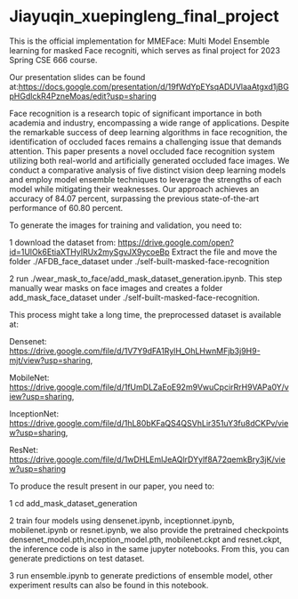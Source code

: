 # Jiayuqin_xuepingleng_final_project
This is the official implementation for MMEFace: Multi Model Ensemble learning for masked Face recogniti, which serves as final project for 2023 Spring CSE 666 course.

Our presentation slides can be found at:https://docs.google.com/presentation/d/19fWdYpEYsqADUVlaaAtgxd1jBGpHGdlckR4PzneMoas/edit?usp=sharing

Face recognition is a research topic of significant importance in both academia and industry, encompassing a wide range of applications. Despite the remarkable success of deep learning algorithms in face recognition, the identification of occluded faces remains a challenging issue that demands attention. This paper presents a novel occluded face recognition system utilizing both real-world and artificially generated occluded face images. We conduct a comparative analysis of five distinct vision deep learning models and employ model ensemble techniques to leverage the strengths of each model while mitigating their weaknesses. Our approach achieves an accuracy of 84.07 percent, surpassing the previous state-of-the-art performance of 60.80 percent.

To generate the images for training and validation, you need to:

1 download the dataset from: https://drive.google.com/open?id=1UlOk6EtiaXTHylRUx2mySgvJX9ycoeBp
Extract the file and move the folder ./AFDB_face_dataset under ./self-built-masked-face-recognition

2 run ./wear_mask_to_face/add_mask_dataset_generation.ipynb. This step manually wear masks on face images and creates a folder add_mask_face_dataset under ./self-built-masked-face-recognition.

This process might take a long time, the preprocessed dataset is available at:

Densenet: https://drive.google.com/file/d/1V7Y9dFA1RylH_OhLHwnMFjb3j9H9-mjt/view?usp=sharing, 

MobileNet: https://drive.google.com/file/d/1fUmDLZaEoE92m9VwuCpcirRrH9VAPa0Y/view?usp=sharing, 

InceptionNet: https://drive.google.com/file/d/1hL80bKFaQS4QSVhLir351uY3fu8dCKPv/view?usp=sharing,

ResNet: https://drive.google.com/file/d/1wDHLEmlJeAQlrDYylf8A72qemkBry3jK/view?usp=sharing

To produce the result present in our paper, you need to:

1 cd add_mask_dataset_generation

2 train four models using densenet.ipynb, inceptionnet.ipynb,  mobilenet.ipynb or resnet.ipynb, we also provide the pretrained checkpoints densenet_model.pth,inception_model.pth, mobilenet.ckpt and resnet.ckpt, the inference code is also in the same jupyter notebooks. From this, you can generate predictions on test dataset.

3 run ensemble.ipynb to generate predictions of ensemble model, other experiment results can also be found in this notebook.
